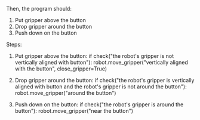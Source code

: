 

Then, the program should:

1. Put gripper above the button
2. Drop gripper around the button
3. Push down on the button

Steps:

1. Put gripper above the button: 
if check("the robot's gripper is not vertically aligned with button"):
    robot.move_gripper("vertically aligned with the button", close_gripper=True)
    
2. Drop gripper around the button: 
if check("the robot's gripper is vertically aligned with button and the robot's gripper is not around the button"):
    robot.move_gripper("around the button")

3. Push down on the button:
if check("the robot's gripper is around the button"):
    robot.move_gripper("near the button")